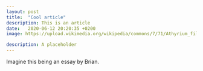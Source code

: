 ```yaml
---
layout: post
title:  "Cool article"
description: This is an article
date:   2020-06-12 20:20:35 +0200
image: https://upload.wikimedia.org/wikipedia/commons/7/71/Athyrium_filix-femina.jpg

description: A placeholder
---
```


Imagine this being an essay by Brian.
